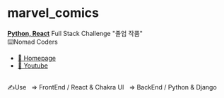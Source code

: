 # marvel_comics

<b><ins>Python, React</ins></b> Full Stack Challenge "졸업 작품"<br>
⌨️Nomad Coders<br>
- <A href="https://nomadcoders.co/"> 🔗 Homepage </A><br>
- <A href="https://www.youtube.com/@nomadcoders"> 🔗 Youtube </A><br><br>

✍️Use
&nbsp;&nbsp;⇒ FrontEnd / React & Chakra UI
&nbsp;&nbsp;⇒ BackEnd / Python & Django
